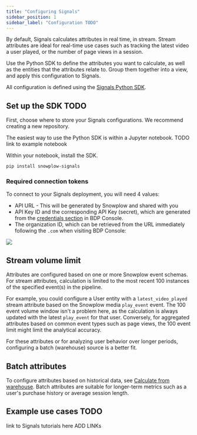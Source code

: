 ```yaml
---
title: "Configuring Signals"
sidebar_position: 1
sidebar_label: "Configuration TODO"
---
```


By default, Signals calculates attributes in real time, in stream. Stream attributes are ideal for real-time use cases such as tracking the latest video a user played, or the number of page views in a session.

Use the Python SDK to define the attributes you want to calculate, as well as the entities that the attributes relate to. Group them together into a view, and apply this configuration to Signals.

All configuration is defined using the [Signals Python SDK](https://github.com/snowplow-incubator/snowplow-signals-sdk).

## Set up the SDK TODO

First, choose where to store your Signals configurations. We recommend creating a new repository.

The easiest way to use the Python SDK is within a Jupyter notebook. TODO link to example notebook

Within your notebook, install the SDK.

```bash
pip install snowplow-signals
```

### Required connection tokens

To connect to your Signals deployment, you will need 4 values:

- API URL - This will be generated by Snowplow and shared with you
- API Key ID and the corresponding API Key (secret), which are generated from the [credentials section](https://console.snowplowanalytics.com/credentials) in BDP Console.
- The organization ID, which can be retrieved from the URL immediately following the `.com` when visiting BDP Console:

![](../images/orgID.png)


## Stream volume limit

Attributes are configured based on one or more Snowplow event schemas. For stream attributes, calculation is limited to the most recent 100 instances of the specified event(s) in the pipeline.

For example, you could configure a User entity with a `latest_video_played` stream attribute based on the Snowplow media `play_event` event. The 100 event volume window isn't a problem here, as the calculation is always updated with the latest `play_event` for that user. Conversely, for aggregated attributes based on common event types such as page views, the 100 event limit might limit the analytical accuracy.

For these attributes or for analyzing user behavior over longer periods, configuring a batch (warehouse) source is a better fit.

## Batch attributes

To configure attributes based on historical data, see [Calculate from warehouse](/docs/signals/configuration/batch-calculations/index.md). Batch attributes are suitable for longer-term metrics such as a user's purchase history or average session length.

## Example use cases TODO

link to Signals tutorials here ADD LINKs
